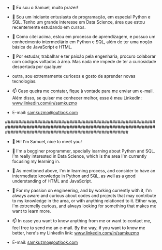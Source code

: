 - 👋 Eu sou o Samuel, muito prazer!

- 👀 Sou um iniciante entusiasta de programação, em especial Python e SQL. Tenho um grande interesse em Data Science, área que estou recentemente estudando em cursos.

- 🌱 Como citei acima, estou em processo de aprendizagem, e possuo um conhecimento intermediário em Python e SQL, além de ter uma noção básica de JavaScript e HTML.

- 💞️ Por estudar, trabalhar e ter paixão pela engenharia, procuro colaborar com códigos voltados à área. Mas nada me impede de ter a curiosidade despertada por qualquer
- outra, sou extremamente curiosos e gosto de aprender novas tecnologias.

- 📫 Caso queira me contatar, fique à vontade para me enviar um e-mail. Além disso, se quiser me conhecer melhor, esse é meu LinkedIn: www.linkedin.com/in/samkuzmo

- E-mail: samkuzmo@outlook.com

##############################################################################################################################################################

- 👋 Hi! I'm Samuel, nice to meet you!

- 👀 I'm a begginer programmer, specially learning about Python and SQL. I'm really interested in Data Science, which is the area I'm currently focusing my learning in.

- 🌱 As mentioned above, I'm in learning process, and consider to have an intermediate knowledge in Python and SQL, as well as a good understanding of HTML and JavaScript.

- 💞️ For my passion on engineering, and by working currently with it, I'm always aware and curious about codes and projects that may contribute to my knowledge in the area, or with anything relationed to it. Either way, I'm extremelly curious, and always looking for something that makes me want to learn more.

- 📫 In case you want to know anything from me or want to contact me, feel free to send me an e-mail. By the way, if you want to know me better, here's my LinkedIn link: www.linkedin.com/in/samkuzmo

- E-mail: samkuzmo@outlook.com


<!---
SamKzzm/SamKzzm is a ✨ special ✨ repository because its `README.md` (this file) appears on your GitHub profile.
You can click the Preview link to take a look at your changes.
--->

